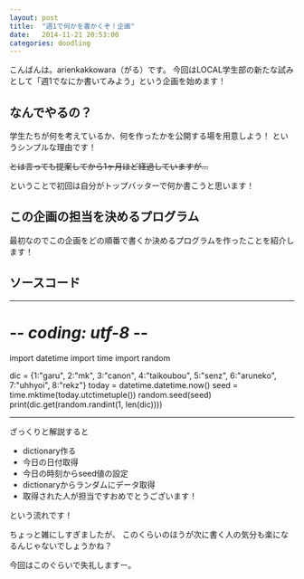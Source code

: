 ```yaml
---
layout: post
title:  "週1で何かを書かくぞ！企画"
date:   2014-11-21 20:53:00
categories: doodling
---
```


こんばんは。arienkakkowara（がる）です。
今回はLOCAL学生部の新たな試みとして「週1でなにか書いてみよう」という企画を始めます！

## なんでやるの？

学生たちが何を考えているか、何を作ったかを公開する場を用意しよう！
というシンプルな理由です！

~~とは言っても提案してから1ヶ月ほど経過していますが…~~

ということで初回は自分がトップバッターで何か書こうと思います！

## この企画の担当を決めるプログラム

最初なのでこの企画をどの順番で書くか決めるプログラムを作ったことを紹介します！


## ソースコード

-------------
# -*- coding: utf-8 -*-

import datetime
import time
import random

dic = {1:"garu", 2:"mk", 3:"canon", 4:"taikoubou", 5:"senz", 6:"aruneko", 7:"uhhyoi", 8:"rekz"}
today = datetime.datetime.now()
seed = time.mktime(today.utctimetuple())
random.seed(seed)
print(dic.get(random.randint(1, len(dic))))


-------------

ざっくりと解説すると

+ dictionary作る
+ 今日の日付取得
+ 今日の時刻からseed値の設定
+ dictionaryからランダムにデータ取得
+ 取得された人が担当ですおめでとうございます！

という流れです！


ちょっと雑にしすぎましたが、
このくらいのほうが次に書く人の気分も楽になるんじゃないでしょうかね？


今回はこのぐらいで失礼しますー。
